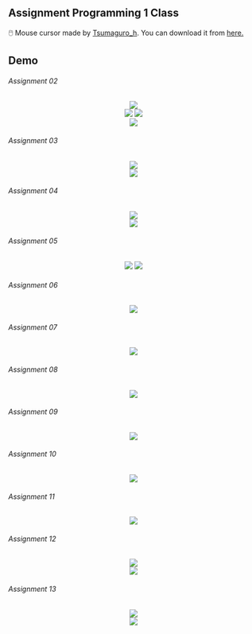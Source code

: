 ## Assignment Programming 1 Class

:computer_mouse: Mouse cursor made by [Tsumaguro_h](https://twitter.com/Tsumaguro_h). You can download it from [here.](https://tsumaguro-h.booth.pm/items/4567536)

## Demo

###### Assignment 02
<p align="center">
    <img src="https://github.com/wahyukusumo/Programming_1/blob/main/docs/2.1.gif?raw=true" /><br>
    <img src="https://github.com/wahyukusumo/Programming_1/blob/main/docs/2.2.gif?raw=true" />
    <img src="https://github.com/wahyukusumo/Programming_1/blob/main/docs/2.3.gif?raw=true" /><br>
    <img src="https://github.com/wahyukusumo/Programming_1/blob/main/docs/2.4.gif?raw=true" /><br>
</p>

###### Assignment 03
<p align="center">
    <img src="https://github.com/wahyukusumo/Programming_1/blob/main/docs/3.1.gif?raw=true" /><br>
    <img src="https://github.com/wahyukusumo/Programming_1/blob/main/docs/3.2.gif?raw=true" /><br>
</p>

###### Assignment 04
<p align="center">
    <img src="https://github.com/wahyukusumo/Programming_1/blob/main/docs/4.1.gif?raw=true" /><br>
    <img src="https://github.com/wahyukusumo/Programming_1/blob/main/docs/4.2.gif?raw=true" /><br>
</p>

###### Assignment 05
<p align="center">
    <img src="https://github.com/wahyukusumo/Programming_1/blob/main/docs/5.1.gif?raw=true" />
    <img src="https://github.com/wahyukusumo/Programming_1/blob/main/docs/5.2.gif?raw=true" />
</p>

###### Assignment 06
<p align="center">
    <img src="https://github.com/wahyukusumo/Programming_1/blob/main/docs/6.gif?raw=true" /><br>
</p>

###### Assignment 07
<p align="center">
    <img src="https://github.com/wahyukusumo/Programming_1/blob/main/docs/7.gif?raw=true" /></br>
</p>

###### Assignment 08
<p align="center">
    <img src="https://github.com/wahyukusumo/Programming_1/blob/main/docs/8.gif?raw=true" /></br>
</p>

###### Assignment 09
<p align="center">
    <img src="https://github.com/wahyukusumo/Programming_1/blob/main/docs/9.gif?raw=true" /></br>
</p>

###### Assignment 10
<p align="center">
    <img src="https://github.com/wahyukusumo/Programming_1/blob/main/docs/10.gif?raw=true" /></br>
</p>

###### Assignment 11
<p align="center">
    <img src="https://github.com/wahyukusumo/Programming_1/blob/main/docs/11.gif?raw=true" /></br>
</p>

###### Assignment 12
<p align="center">
    <img src="https://github.com/wahyukusumo/Programming_1/blob/main/docs/12.1.gif?raw=true" /><br>
    <img src="https://github.com/wahyukusumo/Programming_1/blob/main/docs/12.2.gif?raw=true" /><br>
</p>

###### Assignment 13
<p align="center">
    <img src="https://github.com/wahyukusumo/Programming_1/blob/main/docs/13.1.gif?raw=true" /><br>
    <img src="https://github.com/wahyukusumo/Programming_1/blob/main/docs/13.2.gif?raw=true" /><br>
</p>
